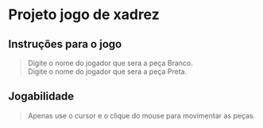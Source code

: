 # Projeto jogo de xadrez

## Instruções para o jogo

> Digite o nome do jogador que sera a peça Branco.<br/>
> Digite o nome do jogador que sera a peça Preta.

## Jogabilidade
> Apenas use o cursor e o clique do mouse para movimentar as peças.
